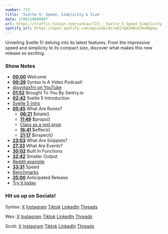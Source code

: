 ```yaml
---
number: 723
title: 'Svelte 5: Speed, Simplicity & Size'
date: 1706529600007
url: https://traffic.libsyn.com/syntax/723_-_Svelte_5_Speed_Simplicity__Size.mp3
spotify_url: https://open.spotify.com/episode/0itaKjYpW1HQvUJknAQpmy
---
```


Unveiling Svelte 5! delving into its latest features. From the impressive speed and simplicity to its compact size, discover what makes this new release so exciting.

### Show Notes

- **[00:00](#t=00:00)** Welcome
- **[00:39](#t=00:39)** Syntax Is A Video Podcast!
- [@syntaxfm on YouTube](https://www.youtube.com/@syntaxfm)
- **[01:52](#t=01:52)** Brought To You By Sentry.io
- **[02:42](#t=02:42)** Svelte 5 Introduction
- [Svelte 5 Intro](https://svelte-5-preview.vercel.app/docs/introduction)
- **[05:45](#t=05:45)** What Are Runes?
  - **[06:21](#t=06:21)** $state()
  - **[11:49](#t=11:49)** $props()
  - [Class as a rest prop](https://svelte-5-preview.vercel.app/#H4sIAAAAAAAAE41QS2rDMBS8ykMUktBUSejOiQOlx6i7cGQ5FpElIT2nNcJ3rz75lW66Em9GM8yMJ62Q3JHiwxNV95wU5M0YsiQ4mni4M5fIw-30YFlEdo5ZYXBfqQpFb7RFeNfhVVzhK7RW9zCjqztEs8VsGwWSIzA9KIQSnhzWyOfrRWQC1w6KodAKhGKW90E7X4CPTIVZ81zCJtlMCVW71T2L2h0GxKDWiknBTqW_2Uwpa0JdAT55TVGdFVn90IHJ2rmyIqOuCKz2oXyvG9EK3pAC7cCn5W2ru-q_kzGtHIKnlFrucIo7GKuNm8cZfhXy8QNNYWLaRpwvyR6J_XWJQOciDkfJE0xHfd3vULPT0YbizQvTUtsCLG-2meu4OHZYwGa9Nt8X7Es02D1Caa9s_XePz-kHAwhxqEcCAAA=)
  - **[16:41](#t=16:41)** $effect()
  - **[21:17](#t=21:17)** $inspect()
- **[23:03](#t=23:03)** What Are Snippets?
- **[27:33](#t=27:33)** What Are Events?
- **[30:02](#t=30:02)** Built In Functions
- **[32:42](#t=32:42)** Smaller Output
- [Reddit example](https://www.reddit.com/r/sveltejs/comments/18jdxht/i_have_migrated_147_components_to_svelte_5_and/)
- **[33:31](#t=33:31)** Speed
- [Benchmarks](https://krausest.github.io/js-framework-benchmark/current.html)
- **[35:00](#t=35:00)** Anticipated Release
- [Try it today](https://svelte-5-preview.vercel.app/)

### Hit us up on Socials!

Syntax: [X](https://twitter.com/syntaxfm) [Instagram](https://www.instagram.com/syntax_fm/) [Tiktok](https://www.tiktok.com/@syntaxfm) [LinkedIn](https://www.linkedin.com/company/96077407/admin/feed/posts/) [Threads](https://www.threads.net/@syntax_fm)

Wes: [X](https://twitter.com/wesbos) [Instagram](https://www.instagram.com/wesbos/) [Tiktok](https://www.tiktok.com/@wesbos) [LinkedIn](https://www.linkedin.com/in/wesbos/) [Threads](https://www.threads.net/@wesbos)

Scott: [X](https://twitter.com/stolinski) [Instagram](https://www.instagram.com/stolinski/) [Tiktok](https://www.tiktok.com/@stolinski) [LinkedIn](https://www.linkedin.com/in/stolinski/) [Threads](https://www.threads.net/@stolinski)
